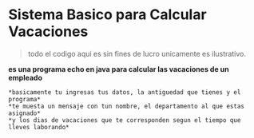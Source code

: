 # Sistema Basico para Calcular Vacaciones
> todo el codigo aqui es sin fines de lucro unicamente es ilustrativo.

**es una programa echo en java para calcular las vacaciones de un empleado**

```
*basicamente tu ingresas tus datos, la antiguedad que tienes y el programa*
*te muesta un mensaje con tun nombre, el departamento al que estas asignado*
*y los dias de vacaciones que te corresponden segun el tiempo que lleves laborando*
